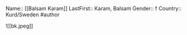 Name:: [[Balsam Karam]]
LastFirst:: Karam, Balsam
Gender:: f
Country:: Kurd/Sweden
#author

![[bk.jpeg]]